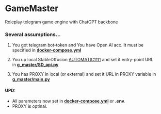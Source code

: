 # GameMaster
Roleplay telegram game engine with ChatGPT backbone

### Several assumptions...

1. You got telegram bot-token and You have Open AI acc. It must be specified in [**docker-compose.yml**](https://github.com/Nehc/GameMaster/blob/main/docker-compose.yml)

3. You up local StableDffusion [AUTOMATIC1111](https://github.com/AUTOMATIC1111/stable-diffusion-webui) and set it entry-point URL in [**g_master/SD_api.py**](https://github.com/Nehc/GameMaster/blob/main/g_master/SD_api.py)

4. You has PROXY in local (or external) and set it URL in PROXY variable in [**g_master/main.py**](https://github.com/Nehc/GameMaster/blob/main/g_master/main.py)

#### UPD: 
- All parameters now set in [**docker-compose.yml**](https://github.com/Nehc/GameMaster/blob/main/docker-compose.yml) or **.env**. 
- PROXY is optinal. 
 
